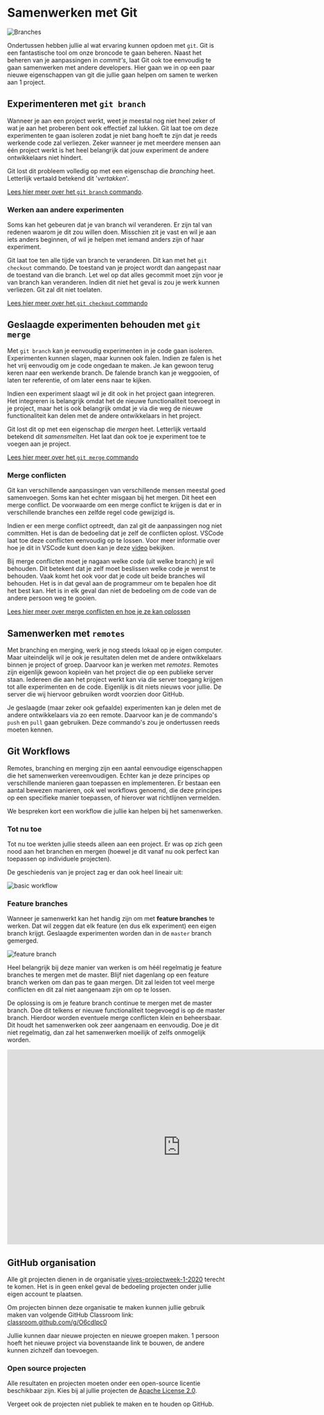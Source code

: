 # Samenwerken met Git

![Branches](./img/branches.png)

Ondertussen hebben jullie al wat ervaring kunnen opdoen met `git`. Git is een
fantastische tool om onze broncode te gaan beheren. Naast het beheren van je
aanpassingen in _commit's_, laat Git ook toe eenvoudig te gaan samenwerken
met andere developers. Hier gaan we in op een paar nieuwe eigenschappen van git
die jullie gaan helpen om samen te werken aan 1 project.

## Experimenteren met `git branch`

Wanneer je aan een project werkt, weet je meestal nog niet heel zeker of wat
je aan het proberen bent ook effectief zal lukken. Git laat toe om deze
experimenten te gaan isoleren zodat je niet bang hoeft te zijn dat je reeds
werkende code zal verliezen. Zeker wanneer je met meerdere mensen aan één
project werkt is het heel belangrijk dat jouw experiment de andere ontwikkelaars
niet hindert.

Git lost dit probleem volledig op met een eigenschap die _branching_
heet. Letterlijk vertaald betekend dit '_vertakken_'.

[Lees hier meer over het `git branch` commando](https://www.atlassian.com/git/tutorials/using-branches).

### Werken aan andere experimenten

Soms kan het gebeuren dat je van branch wil veranderen. Er zijn tal van redenen
waarom je dit zou willen doen. Misschien zit je vast en wil je aan iets anders
beginnen, of wil je helpen met iemand anders zijn of haar experiment.

Git laat toe ten alle tijde van branch te veranderen. Dit kan met het `git checkout`
commando. De toestand van je project wordt dan aangepast naar de toestand van die
branch. Let wel op dat alles gecommit moet zijn voor je van branch kan veranderen.
Indien dit niet het geval is zou je werk kunnen verliezen. Git zal dit niet toelaten.

[Lees hier meer over het `git checkout` commando](https://www.atlassian.com/git/tutorials/using-branches/git-checkout)

## Geslaagde experimenten behouden met `git merge`

Met `git branch` kan je eenvoudig experimenten in je code gaan isoleren. Experimenten
kunnen slagen, maar kunnen ook falen. Indien ze falen is het het vrij eenvoudig
om je code ongedaan te maken. Je kan gewoon terug keren naar een werkende branch.
De falende branch kan je weggooien, of laten ter referentie, of om later eens naar
te kijken.

Indien een experiment slaagt wil je dit ook in het project gaan integreren. Het
integreren is belangrijk omdat het de nieuwe functionaliteit toevoegt in je project,
maar het is ook belangrijk omdat je via die weg de nieuwe functionaliteit kan delen
met de andere ontwikkelaars in het project.

Git lost dit op met een eigenschap die _mergen_ heet. Letterlijk vertaald betekend
dit _samensmelten_. Het laat dan ook toe je experiment toe te voegen aan je project.

[Lees hier meer over het `git merge` commando](https://www.atlassian.com/git/tutorials/using-branches/git-merge)

### Merge conflicten

Git kan verschillende aanpassingen van verschillende mensen meestal goed samenvoegen.
Soms kan het echter misgaan bij het mergen. Dit heet een merge conflict. De voorwaarde
om een merge conflict te krijgen is dat er in verschillende branches een zelfde regel
code gewijzigd is.

Indien er een merge conflict optreedt, dan zal git de aanpassingen nog niet committen.
Het is dan de bedoeling dat je zelf de conflicten oplost. VSCode laat toe deze conflicten
eenvoudig op te lossen. Voor meer informatie over hoe je dit in VSCode kunt doen
kan je deze [video](https://www.youtube.com/watch?v=lXPYqVjyqHM) bekijken.

Bij merge conflicten moet je nagaan welke code (uit welke branch) je wil behouden.
Dit betekent dat je zelf moet beslissen welke code je wenst te behouden. Vaak komt
het ook voor dat je code uit beide branches wil behouden. Het is in dat geval aan
de programmeur om te bepalen hoe dit het best kan. Het is in elk geval dan niet de
bedoeling om de code van de andere persoon weg te gooien.

[Lees hier meer over merge conflicten en hoe je ze kan oplossen](https://www.atlassian.com/git/tutorials/using-branches/merge-conflicts)

## Samenwerken met `remotes`

Met branching en merging, werk je nog steeds lokaal op je eigen computer. Maar
uiteindelijk wil je ook je resultaten delen met de andere ontwikkelaars binnen je
project of groep. Daarvoor kan je werken met _remotes_. Remotes zijn eigenlijk gewoon
kopieën van het project die op een publieke server staan. Iedereen die aan
het project werkt kan via die server toegang krijgen tot alle experimenten en de
code. Eigenlijk is dit niets nieuws voor jullie. De server die wij hiervoor gebruiken
wordt voorzien door GitHub.

Je geslaagde (maar zeker ook gefaalde) experimenten kan je delen met de andere ontwikkelaars
via zo een remote. Daarvoor kan je de commando's `push` en `pull` gaan gebruiken.
Deze commando's zou je ondertussen reeds moeten kennen.

## Git Workflows

Remotes, branching en merging zijn een aantal eenvoudige eigenschappen die het samenwerken
vereenvoudigen. Echter kan je deze principes op verschillende manieren gaan toepassen
en implementeren. Er bestaan een aantal bewezen manieren, ook wel workflows genoemd,
die deze principes op een specifieke manier toepassen, of hierover wat richtlijnen
vermelden.

We bespreken kort een workflow die jullie kan helpen bij het samenwerken.

### Tot nu toe

Tot nu toe werkten jullie steeds alleen aan een project. Er was op zich geen nood
aan het branchen en mergen (hoewel je dit vanaf nu ook perfect kan toepassen op
individuele projecten).

De geschiedenis van je project zag er dan ook heel lineair uit:

![basic workflow](./img/basic.png)

### Feature branches

Wanneer je samenwerkt kan het handig zijn om met **feature branches** te werken.
Dat wil zeggen dat elk feature (en dus elk experiment) een eigen branch krijgt.
Geslaagde experimenten worden dan in de `master` branch gemerged.

![feature branch](./img/feature-branch.png)

Heel belangrijk bij deze manier van werken is om héél regelmatig je feature branches
te mergen met de master. Blijf niet dagenlang op een feature branch werken om dan
pas te gaan mergen. Dit zal leiden tot veel merge conflicten en dit zal niet aangenaam
zijn om op te lossen.

De oplossing is om je feature branch continue te mergen met de master branch. Doe
dit telkens er nieuwe functionaliteit toegevoegd is op de master branch. Hierdoor
worden eventuele merge conflicten klein en beheersbaar. Dit houdt het samenwerken
ook zeer aangenaam en eenvoudig. Doe je dit niet regelmatig, dan zal het samenwerken
moeilijk of zelfs onmogelijk worden.

<iframe width="800" height="450"
src="https://www.youtube.com/embed/q3gwZ3Q-s2s"
frameborder="0"
allow="accelerometer; autoplay; encrypted-media; gyroscope; picture-in-picture" allowfullscreen></iframe>

## GitHub organisation

Alle git projecten dienen in de organisatie [vives-projectweek-1-2020](https://github.com/vives-projectweek-1-2020)
terecht te komen. Het is in geen enkel geval de bedoeling
projecten onder jullie eigen account te plaatsen.

Om projecten binnen deze organisatie te maken kunnen jullie gebruik maken van volgende
GitHub Classroom link: [classroom.github.com/g/O6cdIpc0](https://classroom.github.com/g/O6cdIpc0)

Jullie kunnen daar nieuwe projecten en nieuwe groepen maken. 1 persoon hoeft het
nieuwe project via bovenstaande link te bouwen, de andere kunnen zichzelf dan toevoegen.

### Open source projecten

Alle resultaten en projecten moeten onder een open-source licentie beschikbaar zijn.
Kies bij al jullie projecten de [Apache License 2.0](https://choosealicense.com/licenses/apache-2.0/).

Vergeet ook de projecten niet publiek te maken en te houden op GitHub.
